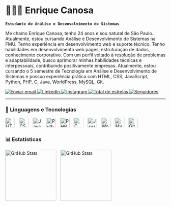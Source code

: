 # 👩🏻‍💻 Enrique Canosa

**`Estudante de Análise e Desenvolvimento de Sistemas`**

Me chamo Enrique Canosa, tenho 24 anos e sou natural de São Paulo. Atualmente, estou cursando Análise e Desenvolvimento de Sistemas na FMU.
Tenho experiência em desenvolvimento web e suporte técnico. Tenho habilidades em desenvolvimento web pages, estruturação de dados, conhecimento corporativo. Com um perfil voltado à resolução de problemas e adaptabilidade, busco aprimorar minhas habilidades técnicas e interpessoais, contribuindo positivamente empresas. Atualmente, estou cursando o 5 semestre de Tecnologia em Análise e Desenvolvimento de Sistemas e possuo experiência prática com  HTML, CSS, JavaScript, Python, PHP, C, Java, WorldPress, MySQL, Git.



<p align="left">
     <a href="mailto:developercanosa@outlook.com?subject=Contato&body=Olá,%20gostaria%20de%20entrar%20em%20contato.">
        <img 
            alt="Enviar email" 
            title="Entre em contato" 
            src="https://custom-icon-badges.demolab.com/badge/-Enviar%20Email-EA4335?logo=gmail&logoColor=white&style=for-the-badge&labelColor=CE4630"
        />
    </a>
    <a href="https://www.linkedin.com/in/enriquecanosa/">
        <img 
            alt="LinkedIn" 
            title="Conecte-se no LinkedIn" 
            src="https://custom-icon-badges.demolab.com/badge/-LinkedIn-0A66C2?logo=linkedin&logoColor=white&style=for-the-badge&labelColor=0A66C2"
        />
    </a>
    <a href="https://www.instagram.com/enrique_canosa?igsh=bW1oc284YnNnM3B0">
        <img 
            alt="Instagram" 
            title="Siga no Instagram" 
            src="https://custom-icon-badges.demolab.com/badge/-Instagram-E4405F?logo=instagram&logoColor=white&style=for-the-badge&labelColor=C93464"
        />
    </a>
    </a> 
    <a href="https://github.com/EnriqueCanosa">
        <img 
            alt="Total de estrelas" 
            title="Total de estrelas GitHub" 
            src="https://custom-icon-badges.demolab.com/github/stars/EnriqueCanosa?color=55960c&style=for-the-badge&labelColor=488207&logo=star&label=estrelas"
        />
    </a>
    <a href="https://github.com/EnriqueCanosa?tab=followers">
        <img 
            alt="Seguidores" 
            title="Me siga no GitHub" 
            src="https://custom-icon-badges.demolab.com/github/followers/EnriqueCanosa?color=236ad3&labelColor=1155ba&style=for-the-badge&logo=github&label=Seguidores&logoColor=white"
        />
    </a>
</p>

---

### 🤖 Linguagens e Tecnologias

<img 
    align="left" 
    alt="HTML"
    title="HTML" 
    width="30px" 
    style="padding-right: 10px;" 
    src="https://cdn.jsdelivr.net/gh/devicons/devicon@latest/icons/html5/html5-original.svg" 
/>
<img 
    align="left" 
    alt="CSS" 
    title="CSS"
    width="30px" 
    style="padding-right: 10px;" 
    src="https://cdn.jsdelivr.net/gh/devicons/devicon@latest/icons/css3/css3-original.svg" 
/>
<img 
    align="left" 
    alt="JavaScript" 
    title="JavaScript"
    width="30px" 
    style="padding-right: 10px;" 
    src="https://cdn.jsdelivr.net/gh/devicons/devicon@latest/icons/javascript/javascript-original.svg" 
/>
<img 
    align="left" 
    alt="Python" 
    title="Python"
    width="30px" 
    style="padding-right: 10px;" 
    src="https://cdn.jsdelivr.net/gh/devicons/devicon@latest/icons/python/python-original.svg" 
/>
<img 
    align="left" 
    alt="PHP" 
    title="PHP"
    width="30px" 
    style="padding-right: 10px;" 
    src="https://cdn.jsdelivr.net/gh/devicons/devicon@latest/icons/php/php-original.svg" 
/>
<img 
    align="left" 
    alt="C" 
    title="C"
    width="30px" 
    style="padding-right: 10px;" 
    src="https://cdn.jsdelivr.net/gh/devicons/devicon@latest/icons/c/c-original.svg"
/>
<img 
    align="left" 
    alt="Java" 
    title="Java"
    width="30px" 
    style="padding-right: 10px;" 
    src="https://cdn.jsdelivr.net/gh/devicons/devicon@latest/icons/java/java-original.svg"
/>
<img 
    align="left" 
    alt="WordPress" 
    title="WordPress"
    width="30px" 
    style="padding-right: 10px;" 
    src="https://cdn.jsdelivr.net/gh/devicons/devicon@latest/icons/wordpress/wordpress-plain.svg"    
/>
<img 
    align="left" 
    alt="MySQL" 
    title="MySQL"
    width="30px" 
    style="padding-right: 10px;" 
    src="https://cdn.jsdelivr.net/gh/devicons/devicon@latest/icons/mysql/mysql-original.svg"
/>
<img 
    align="left" 
    alt="Git" 
    title="Git"
    width="30px" 
    style="padding-right: 10px;" 
    src="https://cdn.jsdelivr.net/gh/devicons/devicon@latest/icons/git/git-original.svg"
/>
<br/>
<br/>

### 📊 Estatísticas

<p>
  <img 
    align="left" 
    alt="GitHub Stats" 
    height="160" 
    style="padding-right: 10px;" 
    src="https://github-readme-stats.vercel.app/api?username=EnriqueCanosa&show_icons=true&theme=vision-friendly-dark&include_all_commits=true&locale=pt-br"
  />
<img 
      align="left" 
      alt="GitHub Stats" 
      height="160" 
      src="https://github-readme-stats.vercel.app/api/top-langs/?username=EnriqueCanosa&theme=vision-friendly-dark&layout=compact&custom_title=Tecnologias&langs_count=9" 
  />

</p>
